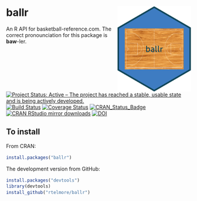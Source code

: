 # ballr <img src="man/figures/court-3.png" width = "200" align="right" />

An R API for basketball-reference.com.  The correct pronounciation for this 
package is **baw**-ler. 

[![Project Status: Active – The project has reached a stable, usable state and is being actively developed.](http://www.repostatus.org/badges/latest/active.svg)](http://www.repostatus.org/#active)
[![Build Status](https://travis-ci.org/rtelmore/ballr.svg?branch=master)](https://travis-ci.org/rtelmore/ballr)
[![Coverage Status](https://img.shields.io/codecov/c/github/rtelmore/ballr/master.svg)](https://codecov.io/github/rtelmore/ballr?branch=master)
[![CRAN_Status_Badge](http://www.r-pkg.org/badges/version/ballr)](https://cran.r-project.org/package=ballr)
[![CRAN RStudio mirror downloads](http://cranlogs.r-pkg.org/badges/ballr)](http://www.r-pkg.org/pkg/ballr)
[![DOI](https://zenodo.org/badge/45419870.svg)](https://zenodo.org/badge/latestdoi/45419870)

## To install

From CRAN:
```r
install.packages("ballr")
```

The development version from GitHub:
```r
install.packages("devtools")
library(devtools)
install_github("rtelmore/ballr")
```
 
